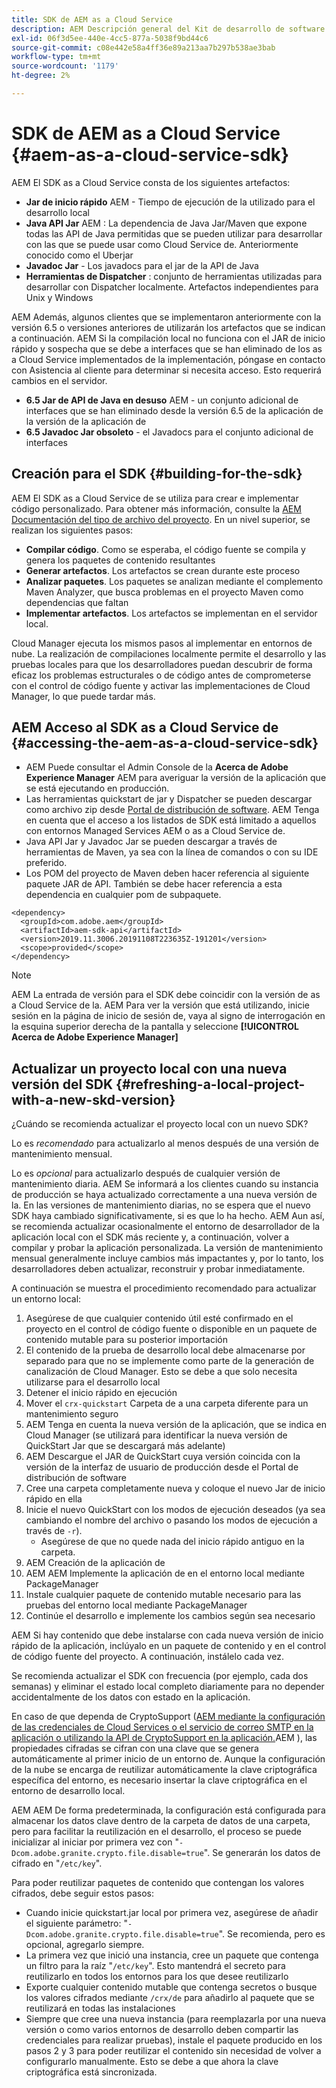 ```yaml
---
title: SDK de AEM as a Cloud Service
description: AEM Descripción general del Kit de desarrollo de software as a Cloud Service de la
exl-id: 06f3d5ee-440e-4cc5-877a-5038f9bd44c6
source-git-commit: c08e442e58a4ff36e89a213aa7b297b538ae3bab
workflow-type: tm+mt
source-wordcount: '1179'
ht-degree: 2%

---
```


# SDK de AEM as a Cloud Service {#aem-as-a-cloud-service-sdk}

AEM El SDK as a Cloud Service consta de los siguientes artefactos:

* **Jar de inicio rápido** AEM - Tiempo de ejecución de la utilizado para el desarrollo local
* **Java API Jar** AEM : La dependencia de Java Jar/Maven que expone todas las API de Java permitidas que se pueden utilizar para desarrollar con las que se puede usar como Cloud Service de. Anteriormente conocido como el Uberjar
* **Javadoc Jar** - Los javadocs para el jar de la API de Java
* **Herramientas de Dispatcher** : conjunto de herramientas utilizadas para desarrollar con Dispatcher localmente. Artefactos independientes para Unix y Windows

AEM Además, algunos clientes que se implementaron anteriormente con la versión 6.5 o versiones anteriores de utilizarán los artefactos que se indican a continuación. AEM Si la compilación local no funciona con el JAR de inicio rápido y sospecha que se debe a interfaces que se han eliminado de los as a Cloud Service implementados de la implementación, póngase en contacto con Asistencia al cliente para determinar si necesita acceso. Esto requerirá cambios en el servidor.

* **6.5 Jar de API de Java en desuso** AEM - un conjunto adicional de interfaces que se han eliminado desde la versión 6.5 de la aplicación de la versión de la aplicación de
* **6.5 Javadoc Jar obsoleto** - el Javadocs para el conjunto adicional de interfaces

## Creación para el SDK {#building-for-the-sdk}

AEM El SDK as a Cloud Service de se utiliza para crear e implementar código personalizado. Para obtener más información, consulte la [AEM Documentación del tipo de archivo del proyecto](https://experienceleague.adobe.com/docs/experience-manager-core-components/using/developing/archetype/using.html?lang=es). En un nivel superior, se realizan los siguientes pasos:

* **Compilar código**. Como se esperaba, el código fuente se compila y genera los paquetes de contenido resultantes
* **Generar artefactos**. Los artefactos se crean durante este proceso
* **Analizar paquetes**. Los paquetes se analizan mediante el complemento Maven Analyzer, que busca problemas en el proyecto Maven como dependencias que faltan
* **Implementar artefactos**. Los artefactos se implementan en el servidor local.

Cloud Manager ejecuta los mismos pasos al implementar en entornos de nube. La realización de compilaciones localmente permite el desarrollo y las pruebas locales para que los desarrolladores puedan descubrir de forma eficaz los problemas estructurales o de código antes de comprometerse con el control de código fuente y activar las implementaciones de Cloud Manager, lo que puede tardar más.

## AEM Acceso al SDK as a Cloud Service de {#accessing-the-aem-as-a-cloud-service-sdk}

* AEM Puede consultar el Admin Console de la **Acerca de Adobe Experience Manager** AEM para averiguar la versión de la aplicación que se está ejecutando en producción.
* Las herramientas quickstart de jar y Dispatcher se pueden descargar como archivo zip desde [Portal de distribución de software](https://experience.adobe.com/#/downloads/content/software-distribution/es-es/aemcloud.html). AEM Tenga en cuenta que el acceso a los listados de SDK está limitado a aquellos con entornos Managed Services AEM o as a Cloud Service de.
* Java API Jar y Javadoc Jar se pueden descargar a través de herramientas de Maven, ya sea con la línea de comandos o con su IDE preferido.
* Los POM del proyecto de Maven deben hacer referencia al siguiente paquete JAR de API. También se debe hacer referencia a esta dependencia en cualquier pom de subpaquete.

```
<dependency>
  <groupId>com.adobe.aem</groupId>
  <artifactId>aem-sdk-api</artifactId>
  <version>2019.11.3006.20191108T223635Z-191201</version>
  <scope>provided</scope>
</dependency>
```

>[!NOTE]
>
>AEM La entrada de versión para el SDK debe coincidir con la versión de as a Cloud Service de la. AEM Para ver la versión que está utilizando, inicie sesión en la página de inicio de sesión de, vaya al signo de interrogación en la esquina superior derecha de la pantalla y seleccione **[!UICONTROL Acerca de Adobe Experience Manager]**


## Actualizar un proyecto local con una nueva versión del SDK {#refreshing-a-local-project-with-a-new-skd-version}

¿Cuándo se recomienda actualizar el proyecto local con un nuevo SDK?

Lo es *recomendado* para actualizarlo al menos después de una versión de mantenimiento mensual.

Lo es *opcional* para actualizarlo después de cualquier versión de mantenimiento diaria. AEM Se informará a los clientes cuando su instancia de producción se haya actualizado correctamente a una nueva versión de la. En las versiones de mantenimiento diarias, no se espera que el nuevo SDK haya cambiado significativamente, si es que lo ha hecho. AEM Aun así, se recomienda actualizar ocasionalmente el entorno de desarrollador de la aplicación local con el SDK más reciente y, a continuación, volver a compilar y probar la aplicación personalizada. La versión de mantenimiento mensual generalmente incluye cambios más impactantes y, por lo tanto, los desarrolladores deben actualizar, reconstruir y probar inmediatamente.

A continuación se muestra el procedimiento recomendado para actualizar un entorno local:

1. Asegúrese de que cualquier contenido útil esté confirmado en el proyecto en el control de código fuente o disponible en un paquete de contenido mutable para su posterior importación
1. El contenido de la prueba de desarrollo local debe almacenarse por separado para que no se implemente como parte de la generación de canalización de Cloud Manager. Esto se debe a que solo necesita utilizarse para el desarrollo local
1. Detener el inicio rápido en ejecución
1. Mover el `crx-quickstart` Carpeta de a una carpeta diferente para un mantenimiento seguro
1. AEM Tenga en cuenta la nueva versión de la aplicación, que se indica en Cloud Manager (se utilizará para identificar la nueva versión de QuickStart Jar que se descargará más adelante)
1. AEM Descargue el JAR de QuickStart cuya versión coincida con la versión de la interfaz de usuario de producción desde el Portal de distribución de software
1. Cree una carpeta completamente nueva y coloque el nuevo Jar de inicio rápido en ella
1. Inicie el nuevo QuickStart con los modos de ejecución deseados (ya sea cambiando el nombre del archivo o pasando los modos de ejecución a través de `-r`).
   * Asegúrese de que no quede nada del inicio rápido antiguo en la carpeta.
1. AEM Creación de la aplicación de
1. AEM AEM Implemente la aplicación de en el entorno local mediante PackageManager
1. Instale cualquier paquete de contenido mutable necesario para las pruebas del entorno local mediante PackageManager
1. Continúe el desarrollo e implemente los cambios según sea necesario

AEM Si hay contenido que debe instalarse con cada nueva versión de inicio rápido de la aplicación, inclúyalo en un paquete de contenido y en el control de código fuente del proyecto. A continuación, instálelo cada vez.

Se recomienda actualizar el SDK con frecuencia (por ejemplo, cada dos semanas) y eliminar el estado local completo diariamente para no depender accidentalmente de los datos con estado en la aplicación.

En caso de que dependa de CryptoSupport ([AEM mediante la configuración de las credenciales de Cloud Services o el servicio de correo SMTP en la aplicación o utilizando la API de CryptoSupport en la aplicación.](https://www.adobe.io/experience-manager/reference-materials/cloud-service/javadoc/com/adobe/granite/crypto/CryptoSupport.html)AEM ), las propiedades cifradas se cifran con una clave que se genera automáticamente al primer inicio de un entorno de. Aunque la configuración de la nube se encarga de reutilizar automáticamente la clave criptográfica específica del entorno, es necesario insertar la clave criptográfica en el entorno de desarrollo local.

AEM AEM De forma predeterminada, la configuración está configurada para almacenar los datos clave dentro de la carpeta de datos de una carpeta, pero para facilitar la reutilización en el desarrollo, el proceso se puede inicializar al iniciar por primera vez con &quot;`-Dcom.adobe.granite.crypto.file.disable=true`&quot;. Se generarán los datos de cifrado en &quot;`/etc/key`&quot;.

Para poder reutilizar paquetes de contenido que contengan los valores cifrados, debe seguir estos pasos:

* Cuando inicie quickstart.jar local por primera vez, asegúrese de añadir el siguiente parámetro: &quot;`-Dcom.adobe.granite.crypto.file.disable=true`&quot;. Se recomienda, pero es opcional, agregarlo siempre.
* La primera vez que inició una instancia, cree un paquete que contenga un filtro para la raíz &quot;`/etc/key`&quot;. Esto mantendrá el secreto para reutilizarlo en todos los entornos para los que desee reutilizarlo
* Exporte cualquier contenido mutable que contenga secretos o busque los valores cifrados mediante `/crx/de` para añadirlo al paquete que se reutilizará en todas las instalaciones
* Siempre que cree una nueva instancia (para reemplazarla por una nueva versión o como varios entornos de desarrollo deben compartir las credenciales para realizar pruebas), instale el paquete producido en los pasos 2 y 3 para poder reutilizar el contenido sin necesidad de volver a configurarlo manualmente. Esto se debe a que ahora la clave criptográfica está sincronizada.
